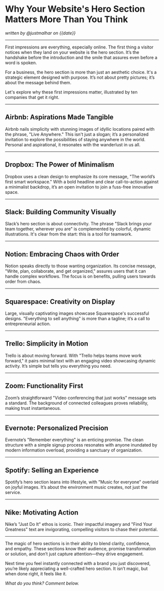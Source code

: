 # Why Your Website's Hero Section Matters More Than You Think  
*written by @justmalhar on {{date}}*

---

First impressions are everything, especially online. The first thing a visitor notices when they land on your website is the hero section. It’s the handshake before the introduction and the smile that assures even before a word is spoken.

For a business, the hero section is more than just an aesthetic choice. It's a strategic element designed with purpose. It’s not about pretty pictures; it’s about the message behind them.

Let's explore why these first impressions matter, illustrated by ten companies that get it right.

---

## Airbnb: Aspirations Made Tangible

Airbnb nails simplicity with stunning images of idyllic locations paired with the phrase, "Live Anywhere." This isn't just a slogan; it’s a personalized invitation to explore the possibilities of staying anywhere in the world. Personal and aspirational, it resonates with the wanderlust in us all.

---

## Dropbox: The Power of Minimalism

Dropbox uses a clean design to emphasize its core message, "The world’s first smart workspace." With a bold headline and clear call-to-action against a minimalist backdrop, it’s an open invitation to join a fuss-free innovative space.

---

## Slack: Building Community Visually

Slack’s hero section is about connectivity. The phrase "Slack brings your team together, wherever you are" is complemented by colorful, dynamic illustrations. It's clear from the start: this is a tool for teamwork.

---

## Notion: Embracing Chaos with Order

Notion speaks directly to those wanting organization. Its concise message, "Write, plan, collaborate, and get organized," assures users that it can handle complex workflows. The focus is on benefits, pulling users towards order from chaos.

---

## Squarespace: Creativity on Display

Large, visually captivating images showcase Squarespace's successful designs. "Everything to sell anything" is more than a tagline; it’s a call to entrepreneurial action.

---

## Trello: Simplicity in Motion

Trello is about moving forward. With "Trello helps teams move work forward," it pairs minimal text with an engaging video showcasing dynamic activity. It’s simple but tells you everything you need.

---

## Zoom: Functionality First

Zoom’s straightforward "Video conferencing that just works" message sets a standard. The background of connected colleagues proves reliability, making trust instantaneous.

---

## Evernote: Personalized Precision

Evernote’s "Remember everything" is an enticing promise. The clean structure with a simple signup process resonates with anyone inundated by modern information overload, providing a sanctuary of organization.

---

## Spotify: Selling an Experience

Spotify’s hero section leans into lifestyle, with "Music for everyone" overlaid on joyful images. It’s about the environment music creates, not just the service.

---

## Nike: Motivating Action

Nike’s "Just Do It" ethos is iconic. Their impactful imagery and "Find Your Greatness" text are invigorating, compelling visitors to chase their potential.

---

The magic of hero sections is in their ability to blend clarity, confidence, and empathy. These sections know their audience, promise transformation or solution, and don’t just capture attention—they drive engagement.

Next time you feel instantly connected with a brand you just discovered, you’re likely appreciating a well-crafted hero section. It isn’t magic, but when done right, it feels like it.

*What do you think? Comment below.*